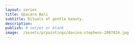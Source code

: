 ```yaml
---
layout: series
title: Upacara Bali
subtitle: Rituals of gentle beauty.
description:
publish: # notyet or blank
image:  /assets/p/paintings/davina-stephens-2007024.jpg
---
```

